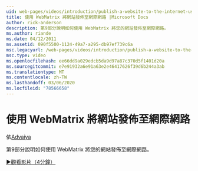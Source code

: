 ```yaml
---
uid: web-pages/videos/introduction/publish-a-website-to-the-internet-using-webmatrix
title: 使用 WebMatrix 將網站發佈至網際網路 |Microsoft Docs
author: rick-anderson
description: 第9部分說明如何使用 WebMatrix 將您的網站發佈至網際網路。
ms.author: riande
ms.date: 04/12/2011
ms.assetid: 090f5500-1124-49a7-a295-db97ef739c6a
msc.legacyurl: /web-pages/videos/introduction/publish-a-website-to-the-internet-using-webmatrix
msc.type: video
ms.openlocfilehash: ee66dd9a029edcb5da9d97a87c370d5f1401d20a
ms.sourcegitcommit: e7e91932a6e91a63e2e46417626f39d6b244a3ab
ms.translationtype: MT
ms.contentlocale: zh-TW
ms.lasthandoff: 03/06/2020
ms.locfileid: "78566658"
---
```

# <a name="publish-a-website-to-the-internet-using-webmatrix"></a>使用 WebMatrix 將網站發佈至網際網路

依[Advaiya](https://twitter.com/Advaiyasolns)

第9部分說明如何使用 WebMatrix 將您的網站發佈至網際網路。

[&#9654;觀看影片（4分鐘）](https://channel9.msdn.com/Blogs/ASP-NET-Site-Videos/publish-a-website-to-the-internet-using-webmatrix)
